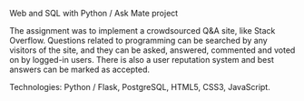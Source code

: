 Web and SQL with Python / Ask Mate project

The assignment was to implement a crowdsourced Q&A site, like Stack Overflow. Questions related to programming can be searched by any visitors of the site, and they can be asked, answered, commented and voted on by logged-in users. There is also a user reputation system and best answers can be marked as accepted.

Technologies: Python / Flask, PostgreSQL, HTML5, CSS3, JavaScript.
